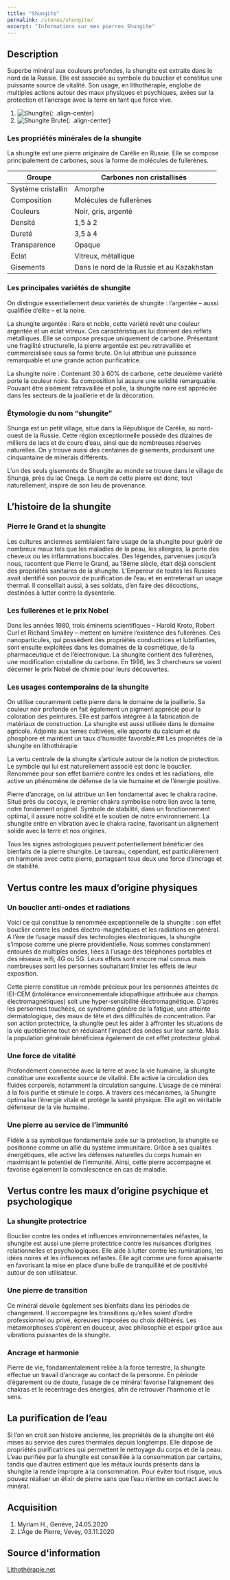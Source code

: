 ```yaml
---
title: "Shungite"
permalink: /stones/shungite/
excerpt: "Informations sur mes pierres Shungite"
---
```


## Description
Superbe minéral aux couleurs profondes, la shungite est extraite dans le nord de la Russie. Elle est associée au symbole du bouclier et constitue une puissante source de vitalité. Son usage, en lithothérapie, englobe de multiples actions autour des maux physiques et psychiques, axées sur la protection et l’ancrage avec la terre en tant que force vive.

1. ![Shungite](/images/stones/Shungite_MyriamH_20200524.jpg "Shungite"){: .align-center}
1. ![Shungite Brute](/images/stones/ShungiteBrute_AgeDePierre_20201103.jpg "Shungite Brute"){: .align-center}


### Les propriétés minérales de la shungite
La shungite est une pierre originaire de Carélie en Russie. Elle se compose principalement de carbones, sous la forme de molécules de fullerènes.

|Groupe|Carbones non cristallisés|
|---|---|
|Système cristallin|Amorphe|
|Composition|Molécules de fullerènes|
|Couleurs|Noir, gris, argenté|
|Densité|1,5 à 2|
|Dureté|3,5 à 4|
|Transparence|Opaque|
|Éclat|Vitreux, métallique|
|Gisements|Dans le nord de la Russie et au Kazakhstan|

### Les principales variétés de shungite
On distingue essentiellement deux variétés de shungite : l’argentée – aussi qualifiée d’élite – et la noire.

La shungite argentée : Rare et noble, cette variété revêt une couleur argentée et un éclat vitreux. Ces caractéristiques lui donnent des reflets métalliques. Elle se compose presque uniquement de carbone. Présentant une fragilité structurelle, la pierre argentée est peu retravaillée et commercialisée sous sa forme brute. On lui attribue une puissance remarquable et une grande action purificatrice.

La shungite noire : Contenant 30 à 60% de carbone, cette deuxième variété porte la couleur noire. Sa composition lui assure une solidité remarquable. Pouvant être aisément retravaillée et polie, la shungite noire est appréciée dans les secteurs de la joaillerie et de la décoration.

### Étymologie du nom “shungite”
Shunga est un petit village, situé dans la République de Carélie, au nord-ouest de la Russie. Cette région exceptionnelle possède des dizaines de milliers de lacs et de cours d’eau, ainsi que de nombreuses réserves naturelles. On y trouve aussi des centaines de gisements, produisant une cinquantaine de minerais différents.

L’un des seuls gisements de Shungite au monde se trouve dans le village de Shunga, près du lac Onega. Le nom de cette pierre est donc, tout naturellement, inspiré de son lieu de provenance.


## L’histoire de la shungite

### Pierre le Grand et la shungite
Les cultures anciennes semblaient faire usage de la shungite pour guérir de nombreux maux tels que les maladies de la peau, les allergies, la perte des cheveux ou les inflammations buccales. Des légendes, parvenues jusqu’à nous, racontent que Pierre le Grand, au 18ème siècle, était déjà conscient des propriétés sanitaires de la shungite. L’Empereur de toutes les Russies avait identifié son pouvoir de purification de l’eau et en entretenait un usage thermal. Il conseillait aussi, à ses soldats, d’en faire des décoctions, destinées à lutter contre la dysenterie.

### Les fullerènes et le prix Nobel
Dans les années 1980, trois éminents scientifiques – Harold Kroto, Robert Curl et Richard Smalley – mettent en lumière l’existence des fullerènes. Ces nanoparticules, qui possèdent des propriétés conductrices et lubrifiantes, sont ensuite exploitées dans les domaines de la cosmétique, de la pharmaceutique et de l’électronique. La shungite contient des fullerènes, une modification cristalline du carbone. En 1996, les 3 chercheurs se voient décerner le prix Nobel de chimie pour leurs découvertes.

### Les usages contemporains de la shungite
On utilise couramment cette pierre dans le domaine de la joaillerie. Sa couleur noir profonde en fait également un pigment apprécié pour la coloration des peintures. Elle est parfois intégrée à la fabrication de matériaux de construction. La shungite est aussi utilisée dans le domaine agricole. Adjointe aux terres cultivées, elle apporte du calcium et du phosphore et maintient un taux d’humidité favorable.## Les propriétés de la shungite en lithothérapie

La vertu centrale de la shungite s’articule autour de la notion de protection. Le symbole qui lui est naturellement associé est donc le bouclier. Renommée pour son effet barrière contre les ondes et les radiations, elle active un phénomène de défense de la vie humaine et de l’énergie positive.

Pierre d’ancrage, on lui attribue un lien fondamental avec le chakra racine. Situé près du coccyx, le premier chakra symbolise notre lien avec la terre, notre fondement originel. Symbole de stabilité, dans un fonctionnement optimal, il assure notre solidité et le soutien de notre environnement. La shungite entre en vibration avec le chakra racine, favorisant un alignement solide avec la terre et nos origines.

Tous les signes astrologiques peuvent potentiellement bénéficier des bienfaits de la pierre shungite. Le taureau, cependant, est particulièrement en harmonie avec cette pierre, partageant tous deux une force d’ancrage et de stabilité.


## Vertus contre les maux d’origine physiques

### Un bouclier anti-ondes et radiations
Voici ce qui constitue la renommée exceptionnelle de la shungite : son effet bouclier contre les ondes électro-magnétiques et les radiations en général. A l’ère de l’usage massif des technologies électroniques, la shungite s’impose comme une pierre providentielle. Nous sommes constamment entourés de multiples ondes, liées à l’usage des téléphones portables et des réseaux wifi, 4G ou 5G. Leurs effets sont encore mal connus mais nombreuses sont les personnes souhaitant limiter les effets de leur exposition.

Cette pierre constitue un remède précieux pour les personnes atteintes de IEI-CEM (intolérance environnementale idiopathique attribuée aux champs électromagnétiques) soit une hyper-sensibilité électromagnétique. D’après les personnes touchées, ce syndrome génère de la fatigue, une atteinte dermatologique, des maux de tête et des difficultés de concentration. Par son action protectrice, la shungite peut les aider à affronter les situations de la vie quotidienne tout en réduisant l’impact des ondes sur leur santé. Mais la population générale bénéficiera également de cet effet protecteur global.

### Une force de vitalité
Profondément connectée avec la terre et avec la vie humaine, la shungite constitue une excellente source de vitalité. Elle active la circulation des fluides corporels, notamment la circulation sanguine. L’usage de ce minéral à la fois purifie et stimule le corps. A travers ces mécanismes, la Shungite optimalise l’énergie vitale et protège la santé physique. Elle agit en véritable défenseur de la vie humaine.

### Une pierre au service de l’immunité
Fidèle à sa symbolique fondamentale axée sur la protection, la shungite se positionne comme un allié du système immunitaire. Grâce à ses qualités énergétiques, elle active les défenses naturelles du corps humain en maximisant le potentiel de l’immunité. Ainsi, cette pierre accompagne et favorise également la convalescence en cas de maladie.


## Vertus contre les maux d’origine psychique et psychologique

### La shungite protectrice
Bouclier contre les ondes et influences environnementales néfastes, la shungite est aussi une pierre protectrice contre les nuisances d’origines relationnelles et psychologiques. Elle aide à lutter contre les ruminations, les idées noires et les influences néfastes. Elle agit comme une force apaisante en favorisant la mise en place d’une bulle de tranquillité et de positivité autour de son utilisateur.

### Une pierre de transition
Ce minéral dévoile également ses bienfaits dans les périodes de changement. Il accompagne les transitions qu’elles soient d’ordre professionnel ou privé, épreuves imposées ou choix délibérés. Les métamorphoses s’opèrent en douceur, avec philosophie et espoir grâce aux vibrations puissantes de la shungite.

### Ancrage et harmonie
Pierre de vie, fondamentalement reliée à la force terrestre, la shungite effectue un travail d’ancrage au contact de la personne. En période d’égarement ou de doute, l’usage de ce minéral favorise l’alignement des chakras et le recentrage des énergies, afin de retrouver l’harmonie et le sens.

## La purification de l’eau
Si l’on en croit son histoire ancienne, les propriétés de la shungite ont été mises au service des cures thermales depuis longtemps. Elle dispose de propriétés purificatrices qui permettent le nettoyage du corps et de la peau. L’eau purifiée par la shungite est conseillée à la consommation par certains, tandis que d’autres estiment que les métaux lourds présents dans la shungite la rende impropre à la consommation. Pour éviter tout risque, vous pouvez réaliser un élixir de pierre sans que l’eau n’entre en contact avec le minéral.

## Acquisition
1. Myriam H., Genève, 24.05.2020
1. L'Âge de Pierre, Vevey, 03.11.2020

## Source d'information
[Lithothérapie.net](https://www.lithotherapie.net/articles/shungite/)
